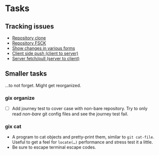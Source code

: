 # Tasks

## Tracking issues

* [Repository clone](https://github.com/GitoxideLabs/gitoxide/issues/303)
* [Repository FSCK](https://github.com/GitoxideLabs/gitoxide/issues/304)
* [Show changes in various forms](https://github.com/GitoxideLabs/gitoxide/issues/305)
* [Client side push (client to server)](https://github.com/GitoxideLabs/gitoxide/issues/306)
* [Server fetch/pull (server to client)](https://github.com/GitoxideLabs/gitoxide/issues/307)

## Smaller tasks

…to not forget. Might get reorganized.

### gix organize

* [ ] Add journey test to cover case with non-bare repository. Try to only read *non-bare* git config files and see the journey test fail.

### gix cat

* A program to cat objects and pretty-print them, similar to `git cat-file`. Useful to get a feel for
  `locate(…)` performance and stress test it a little.
* Be sure to escape terminal escape codes.
